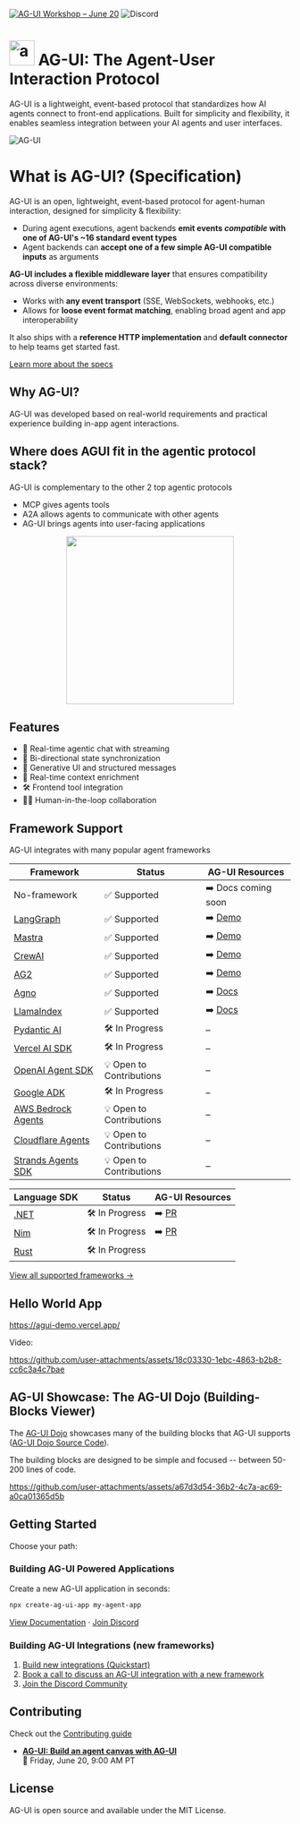 [![AG-UI Workshop – June 20](https://img.shields.io/badge/AG--UI%20Workshop%20%E2%80%94June%2020-blue?style=flat-square)](https://go.copilotkit.ai/ag-ui-build-an-agent-canvas)
![Discord](https://img.shields.io/discord/1379082175625953370?logo=discord&logoColor=%23FFFFFF&label=Discord&color=%236963ff)


# <img src="https://github.com/user-attachments/assets/ebc0dd08-8732-4519-9b6c-452ce54d8058" alt="ag-ui Logo" width="45"/> AG-UI: The Agent-User Interaction Protocol
AG-UI is a lightweight, event-based protocol that standardizes how AI agents connect to front-end applications. Built for simplicity and flexibility, it enables seamless integration between your AI agents and user interfaces.

![AG-UI](https://github.com/user-attachments/assets/bec3bc01-d8f2-4667-885e-028cbcbc8439)


# What is AG-UI? (Specification)

AG-UI is an open, lightweight, event-based protocol for agent-human interaction, designed for simplicity & flexibility:

- During agent executions, agent backends **emit events _compatible_ with one of AG-UI's ~16 standard event types**
- Agent backends can **accept one of a few simple AG-UI compatible inputs** as arguments

**AG-UI includes a flexible middleware layer** that ensures compatibility across diverse environments:

- Works with **any event transport** (SSE, WebSockets, webhooks, etc.)
- Allows for **loose event format matching**, enabling broad agent and app interoperability

It also ships with a **reference HTTP implementation** and **default connector** to help teams get started fast.


[Learn more about the specs](https://go.copilotkit.ai/ag-ui-introduction)


## Why AG-UI?

AG-UI was developed based on real-world requirements and practical experience building in-app agent interactions.

## Where does AGUI fit in the agentic protocol stack?
AG-UI is complementary to the other 2 top agentic protocols
- MCP gives agents tools
- A2A allows agents to communicate with other agents
- AG-UI brings agents into user-facing applications

<div align="center">
  <img src="https://github.com/user-attachments/assets/0c1ec566-050b-4ef8-ab89-15be41abe64f" height="300px" />
</div>  
   
## Features

- 💬 Real-time agentic chat with streaming
- 🔄 Bi-directional state synchronization
- 🧩 Generative UI and structured messages
- 🧠 Real-time context enrichment
- 🛠️ Frontend tool integration
- 🧑‍💻 Human-in-the-loop collaboration

## Framework Support

AG-UI integrates with many popular agent frameworks

| Framework                                                          | Status                   | AG-UI Resources                                                              |
| ------------------------------------------------------------------ | ------------------------ | ---------------------------------------------------------------------------- |
| No-framework                                                       | ✅ Supported             | ➡️ Docs coming soon       |
| [LangGraph](https://www.langchain.com/langgraph)                   | ✅ Supported             | ➡️ [Demo](https://v0-langgraph-land.vercel.app/) |
| [Mastra](https://mastra.ai/)                                       | ✅ Supported             | ➡️ [Demo](https://v0-mastra-land.vercel.app/)    |
| [CrewAI](https://crewai.com/)                                      | ✅ Supported             | ➡️ [Demo](https://v0-crew-land.vercel.app/)      |
| [AG2](https://ag2.ai/)                                             | ✅ Supported             | ➡️ [Demo](https://v0-ag2-land.vercel.app/)       |
| [Agno](https://github.com/agno-agi/agno)                           | ✅ Supported             | ➡️ [Docs](https://docs.copilotkit.ai/agno)     |                                                  |
| [LlamaIndex](https://github.com/run-llama/llama_index)             | ✅ Supported             |   ➡️ [Docs](https://docs.copilotkit.ai/llamaindex)      |                                               |
| [Pydantic AI](https://github.com/pydantic/pydantic-ai)             | 🛠️ In Progress           | –                                                                            |
| [Vercel AI SDK](https://github.com/vercel/ai)                      | 🛠️ In Progress           | –                                                                            |
| [OpenAI Agent SDK](https://openai.github.io/openai-agents-python/) | 💡 Open to Contributions | –                                                                            |
| [Google ADK](https://google.github.io/adk-docs/get-started/)       | 🛠️ In Progress           | –                                                                            |
| [AWS Bedrock Agents](https://aws.amazon.com/bedrock/agents/)       | 💡 Open to Contributions | –                                                                            |
| [Cloudflare Agents](https://developers.cloudflare.com/agents/)     | 💡 Open to Contributions | –                                                                            |
| [Strands Agents SDK](https://github.com/strands-agents/sdk-python) | 💡 Open to Contributions | –                                                                            |

| Language SDK                                                      | Status                | AG-UI Resources                                                                 |
| ------------------------------------------------------------------ | ------------------------ | ---------------------------------------------------------------------------- |
| [.NET]()                                                           | 🛠️ In Progress               | ➡️ [PR](https://github.com/ag-ui-protocol/ag-ui/pull/38)                 |
| [Nim]()                                                            | 🛠️ In Progress               | ➡️ [PR](https://github.com/ag-ui-protocol/ag-ui/pull/29)                 |
| [Rust]()                                                           | 🛠️ In Progress               |                    |


[View all supported frameworks →](https://ag-ui.com/frameworks)

## Hello World App
https://agui-demo.vercel.app/

Video:

https://github.com/user-attachments/assets/18c03330-1ebc-4863-b2b8-cc6c3a4c7bae


## AG-UI Showcase: The AG-UI Dojo (Building-Blocks Viewer)
The [AG-UI Dojo](https://copilotkit-feature-viewer.vercel.app/) showcases many of the building blocks that AG-UI supports ([AG-UI Dojo Source Code](https://github.com/ag-ui-protocol/ag-ui/tree/main/typescript-sdk/apps/dojo)).

The building blocks are designed to be simple and focused -- between 50-200 lines of code.

https://github.com/user-attachments/assets/a67d3d54-36b2-4c7a-ac69-a0ca01365d5b

## Getting Started

Choose your path:

### Building AG-UI Powered Applications

Create a new AG-UI application in seconds:

```bash
npx create-ag-ui-app my-agent-app
```

[View Documentation](https://go.copilotkit.ai/ag-ui-introduction) · [Join Discord](https://discord.gg/Jd3FzfdJa8)

### Building AG-UI Integrations (new frameworks)

1. [Build new integrations (Quickstart)](https://go.copilotkit.ai/build-quickstart)
2. [Book a call to discuss an AG-UI integration with a new framework](https://go.copilotkit.ai/ag-ui-book-a-call)
3. [Join the Discord Community](https://go.copilotkit.ai/AG-UI-Discord)


## Contributing


Check out the [Contributing guide](https://github.com/ag-ui-protocol/ag-ui/blob/main/CONTRIBUTING.md)

- **[AG-UI: Build an agent canvas with AG-UI](https://go.copilotkit.ai/ag-ui-build-an-agent-canvas)**  
  📅 Friday, June 20, 9:00 AM PT  


## License

AG-UI is open source and available under the MIT License.
